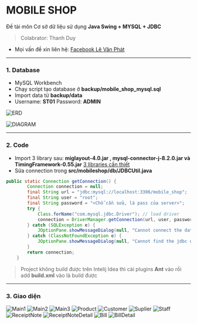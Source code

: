 # **MOBILE SHOP**
Đề tài môn Cơ sở dữ liệu sử dụng **Java Swing + MYSQL + JDBC**
> Colabrator: Thanh Duy
- Mọi vấn đề xin liên hệ: [Facebook Lê Văn Phát](https://www.facebook.com/vanphatit/ "Facebook Lê Văn Phát")

------------


### 1. Database
- MySQL Workbench
- Chạy script tạo database ở **backup/mobile_shop_mysql.sql**
- Import data từ **backup/data**
- Username: **ST01**	Password: **ADMIN**

![ERD](./backup/erd.png)

![DIAGRAM](./backup/diagram.jpg)

------------


### 2. Code
- Import 3 library sau: **miglayout-4.0.jar , mysql-connector-j-8.2.0.jar và TimingFramework-0.55.jar** [3 libraries cần thiết](https://1drv.ms/f/s!AqE0CRNksyQbj4UOt-DwLLWa3zS2xw?e=adWfc5 "3 libraries cần thiết")
- Sửa connection trong **src/mobileshop/db/JDBCUtil.java**
```java
public static Connection getConnection() {
        Connection connection = null;
        final String url = "jdbc:mysql://localhost:3306/mobile_shop";
        final String user = "root";
        final String password = "<Chỗ cần sửa, là pass của server>";
        try {
            Class.forName("com.mysql.jdbc.Driver"); // load driver
            connection = DriverManager.getConnection(url, user, password);
        } catch (SQLException e) {
            JOptionPane.showMessageDialog(null, "Cannot connect the database!", "Error", JOptionPane.ERROR_MESSAGE);
        } catch (ClassNotFoundException e) {
            JOptionPane.showMessageDialog(null, "Cannot find the jdbc driver!", "Error", JOptionPane.ERROR_MESSAGE);
        }
        return connection;
    }
```
> Project không build được trên Intelij Idea thì cài plugins **Ant** vào rồi add **build.xml** vào là build được

--------------


### 3. Giao diện
![Main1](./backup/main.png)
![Main2](./backup/main2.png)
![Main3](./backup/main3.png)
![Product](./backup/product.png")
![Customer](./backup/customer.png)
![Suplier](./backup/suplier.png)
![Staff](./backup/staff.png)
![ReceiptNote](./backup/receiptnote.png)
![ReceiptNoteDetail](./backup/rndetail.png)
![Bill](./backup/bill.png)
![BillDetail](./backup/billdetail.png)
